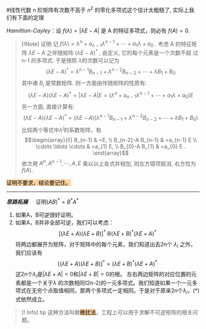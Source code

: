 #线性代数
n  阶矩阵有次数不高于 $n^{2}$  的零化多项式这个估计太粗糙了, 实际上我们有下面的定理 

*Hamiltion-Cayley*：设  $f(\lambda)=|\lambda E-A|$  是  A  的特征多项式，则必有 $f(A)=0$.

>[!Note] 证明 
>记  $f(\lambda)=\lambda^{n}+a_{n-1} \lambda^{n-1}+\cdots+a_{1} \lambda+a_{0}$ .
考虑  A  的特征矩阵  $\lambda E-A$ 之伴随矩阵  $(\lambda E-A)^{*}$ , 由定义, 它的每个元素是一个次数不超 过  n-1  的多项式. 于是按照  $\lambda$的次数可以记为$$(\lambda E-A)^{*}=\lambda^{n-1} B_{n-1}+\lambda^{n-2} B_{n-2}+\cdots+\lambda B_{1}+B_{0}$$
其中诸  $B_{j}$  是常数矩阵. 则一方面由伴随矩阵的性质有:
$$(\lambda E-A)(\lambda E-A)^{*}=|\lambda E-A| E=\left(\lambda^{n}+a_{n-1} \lambda^{n-1}+\cdots+a_{1} \lambda+a_{0}\right) E$$
另一方面, 直接计算有:
$$(\lambda E-A)(\lambda E-A)^{*}=(\lambda E-A)\left(\lambda^{n-1} B_{n-1}+\lambda^{n-2} B_{n-2}+\cdots+\lambda B_{1}+B_{0}\right)$$
>比较两个等式中$\lambda^j$的系数矩阵，有$$\begin{array}{ll}
B_{n-1} & =E, \\
B_{n-2}-A B_{n-1} & =a_{n-1} E \\
\cdots \ldots \cdots & =a_{1} E, \\
B_{0}-A B_{1} & =a_{0} E .
\end{array}$$
依次用 $A^{n}, A^{n-1}, \cdots, A, E$ 乘以以上各式并相加, 则左方错项抵消, 右方恰为 $f(A)$.






<mark style="background: #FFB86CA6;">证明不要求，结论要记住。</mark>

*****



***思路拓展*** $\quad$证明$(AB)^*=B^*A^*$
1. 如果A，B可逆很好证明。
2. 如果A，B并非全部可逆，我们可以考虑：$$[(\lambda E+A)(\lambda E+B)]^*与(\lambda E+B)^*(\lambda E+A)^*$$
	将两边都展开为矩阵，对于矩阵中的每个元素，我们知道出去2n个 $\lambda_i$ 之外，我们应该有$$[(\lambda E+A)(\lambda E+B)]^*=(\lambda E+B)^*(\lambda E+A)^*\tag{*}$$
	这2n个$\lambda_i$是$|\lambda E+A|=0$和$|\lambda E+B|=0$的根。
	左右两边矩阵的对应位置的元素都是一个关于$\lambda$ 的次数相同(2n-2)的一元多项式。我们知道如果一个一元多项式在无穷个点取值相同，那两个多项式一定相同。于是对于原来2n个$\lambda_i$，(\*)式依然成立。
>[! Info] tip
>这种方法叫做<mark style="background: #FFB86CA6;">微扰法</mark>，工程上可以用于求解不可逆矩阵的相关问题。